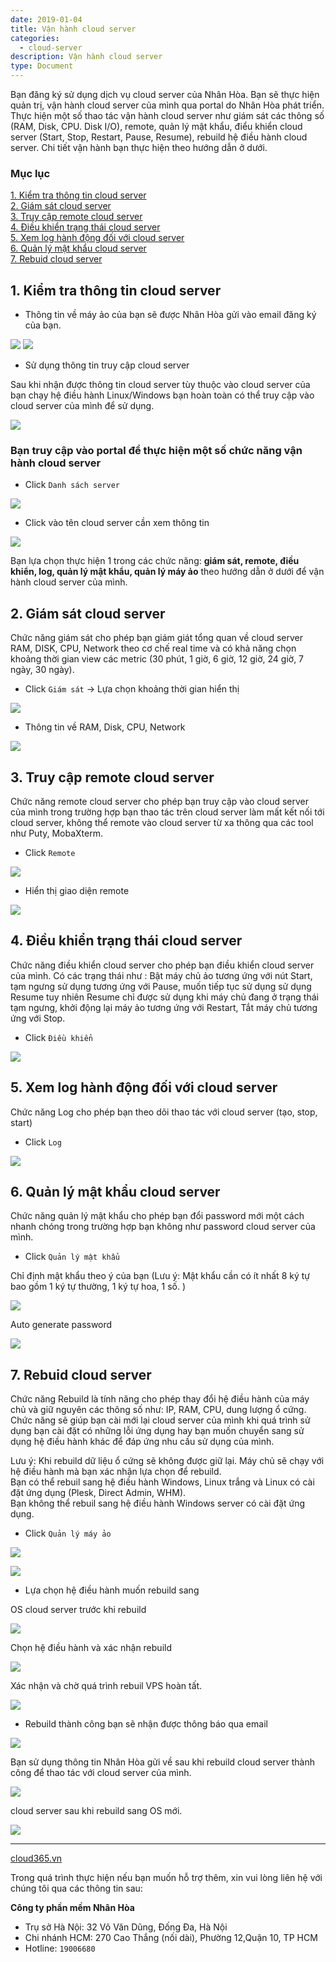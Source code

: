 ```yaml
---
date: 2019-01-04
title: Vận hành cloud server
categories:
  - cloud-server
description: Vận hành cloud server
type: Document
---
```


Bạn đăng ký sử dụng dịch vụ cloud server của Nhân Hòa. Bạn sẽ thực hiện quản trị, vận hành cloud server của mình qua portal do Nhân Hòa phát triển. Thực hiện một số thao tác vận hành cloud server như giám sát các thông số (RAM, Disk, CPU. Disk I/O), remote, quản lý mật khẩu, điểu khiển cloud server (Start, Stop, Restart, Pause, Resume), rebuild hệ điều hành cloud server. Chi tiết vận hành bạn thực hiện theo hướng dẫn ở dưới.


### Mục lục

[1. Kiểm tra thông tin cloud server](#thongtin)<br>
[2. Giám sát cloud server](#giamsatmayao)<br>
[3. Truy cập remote cloud server](#consolemayao)<br>
[4. Điều khiển trạng thái cloud server](#statusmayao)<br>
[5. Xem log hành động đối với cloud server](#logVPS)<br>
[6. Quản lý mật khẩu cloud server](#matkhauVPS)<br>
[7. Rebuid cloud server](#rebuildVPS)<br>

<a name="thongtin"></a>
## 1. Kiểm tra thông tin cloud server

+ Thông tin về máy ảo của bạn sẽ được Nhân Hòa gửi vào email đăng ký của bạn.

![](/images/img-vanhanh-vps/Screenshot_540.png)
![](/images/img-vanhanh-vps/Screenshot_541.png)

+ Sử dụng thông tin truy cập cloud server

Sau khi nhận được thông tin cloud server tùy thuộc vào cloud server của bạn chạy hệ điều hành Linux/Windows bạn hoàn toàn có thể truy cập vào cloud server của mình để sử dụng.

![](/images/img-vanhanh-vps/Screenshot_542.png)

### Bạn truy cập vào portal để thực hiện một số chức năng vận hành cloud server

+ Click `Danh sách server`

![](/images/img-vanhanh-vps/Screenshot_543.png)

+ Click vào tên cloud server cần xem thông tin

![](/images/img-vanhanh-vps/Screenshot_544.png)

Bạn lựa chọn thực hiện 1 trong các chức năng: **giám sát, remote, điều khiển, log, quản lý mật khẩu, quản lý máy ảo** theo hướng dẫn ở dưới để vận hành cloud server của mình.

<a name="giamsatmayao"></a>
## 2. Giám sát cloud server

Chức năng giám sát cho phép bạn giám giát tổng quan về cloud server RAM, DISK, CPU, Network theo cơ chế real time và có khả năng chọn khoảng thời gian view các metric (30 phút, 1 giờ, 6 giờ, 12 giờ, 24 giờ, 7 ngày, 30 ngày).

+ Click `Giám sát` -> Lựa chọn khoảng thời gian hiển thị

![](/images/img-vanhanh-vps/Screenshot_545.png)

+ Thông tin về RAM, Disk, CPU, Network

![](/images/img-vanhanh-vps/Screenshot_546.png)

<a name="consolemayao"></a>
## 3. Truy cập remote cloud server

Chức năng remote cloud server cho phép bạn truy cập vào cloud server của mình trong trường hợp bạn thao tác trên cloud server làm mất kết nối tới cloud server, không thể remote vào cloud server từ xa thông qua các tool như Puty, MobaXterm.

+ Click `Remote`

![](/images/img-vanhanh-vps/Screenshot_547.png)

+ Hiển thị giao diện remote

![](/images/img-vanhanh-vps/Screenshot_548.png)

<a name="statusmayao"></a>
## 4. Điều khiển trạng thái cloud server

Chức năng điều khiển cloud server cho phép bạn điều khiển cloud server của mình. Có các trạng thái như : Bật máy chủ ảo tương ứng với nút Start, tạm ngưng sử dụng tương ứng với Pause, muốn tiếp tục sử dụng sử dụng Resume tuy nhiên Resume chỉ được sử dụng khi máy chủ đang ở trạng thái tạm ngưng, khởi động lại máy ảo tương ứng với Restart, Tắt máy chủ tương ứng với Stop.

+ Click `Điều khiển`

![](/images/img-vanhanh-vps/Screenshot_549.png)

<a name="logVPS"></a>
## 5. Xem log hành động đối với cloud server

Chức năng Log cho phép bạn theo dõi  thao tác với cloud server (tạo, stop, start)

+ Click `Log`

![](/images/img-vanhanh-vps/Screenshot_550.png)

<a name="matkhauVPS"></a>
## 6. Quản lý mật khẩu cloud server

Chức năng quản lý mật khẩu cho phép bạn đổi password mới một cách nhanh chóng trong trường hợp bạn không như password cloud server của mình.

+ Click `Quản lý mật khẩu`

Chỉ định mật khẩu theo ý của bạn (Lưu ý: Mật khẩu cần có ít nhất 8 ký tự bao gồm 1 ký tự thường, 1 ký tự hoa, 1 số. )

![](/images/img-vanhanh-vps/Screenshot_542.png)

Auto generate password

![](/images/img-vanhanh-vps/Screenshot_543.png)

<a name="rebuildVPS"></a>
## 7. Rebuid cloud server

Chức năng Rebuild là tính năng cho phép thay đổi hệ điều hành của máy chủ và giữ nguyên các thông số như: IP, RAM, CPU, dung lượng ổ cứng. Chức năng sẽ giúp bạn cài mới lại cloud server của mình khi quá trình sử dụng bạn cài đặt có những lỗi ứng dụng hay bạn muốn chuyển sang sử dụng hệ điều hành khác để đáp ứng nhu cầu sử dụng của mình.

Lưu ý: Khi rebuild dữ liệu ổ cứng sẽ không được giữ lại. Máy chủ sẽ chạy với hệ điều hành mà bạn xác nhận lựa chọn để rebuild.<br>Bạn có thể rebuil sang hệ điều hành Windows, Linux trắng và Linux có cài đặt ứng dụng (Plesk, Direct Admin, WHM).<br>Bạn không thể rebuil sang hệ điều hành Windows server có cài đặt ứng dụng.

+ Click `Quản lý máy ảo`

![](/images/img-vanhanh-vps/Screenshot_557.png)

![](/images/img-vanhanh-vps/Screenshot_558.png)


+ Lựa chọn hệ điều hành muốn rebuild sang

OS cloud server trước khi rebuild

![](/images/img-vanhanh-vps/Screenshot_559.png)

Chọn hệ điều hành và xác nhận rebuild

![](/images/img-vanhanh-vps/Screenshot_560.png)

Xác nhận và chờ quá trình rebuil VPS hoàn tất.

![](/images/img-vanhanh-vps/Screenshot_561.png)

+ Rebuild thành công bạn sẽ nhận được thông báo qua email

![](/images/img-vanhanh-vps/Screenshot_562.png)

Bạn sử dụng thông tin Nhân Hòa gửi về sau khi rebuild cloud server thành công để thao tác với cloud server của mình.

![](/images/img-vanhanh-vps/Screenshot_565.png)

cloud server sau khi rebuild sang OS mới.

![](/images/img-vanhanh-vps/Screenshot_567.png)

---
[cloud365.vn](https://cloud365.vn/)

Trong quá trình thực hiện nếu bạn muốn hỗ trợ thêm, xin vui lòng liên hệ với chúng tôi qua các thông tin sau:

**Công ty phần mềm Nhân Hòa**
- Trụ sở Hà Nội: 32 Võ Văn Dũng, Đống Đa, Hà Nội
- Chi nhánh HCM: 270 Cao Thắng (nối dài), Phường 12,Quận 10, TP HCM
- Hotline: `19006680`